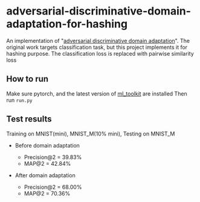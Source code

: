 # adversarial-discriminative-domain-adaptation-for-hashing
An implementation of "[adversarial discriminative domain adaptation](https://arxiv.org/abs/1702.05464)". The original work targets classification task, but this project implements it for hashing purpose. The classification loss is replaced with pairwise similarity loss

## How to run
Make sure pytorch, and the latest version of [ml_toolkit](https://github.com/MarkusZhang/ml_toolkit) are installed
Then run `run.py`

## Test results
Training on MNIST(mini), MNIST_M(10% mini), Testing on MNIST_M

- Before domain adaptation
  - Precision@2 = 39.83%
  - MAP@2 = 42.84%
  
- After domain adaptation
  - Precision@2 = 68.00%
  - MAP@2 = 70.36%

